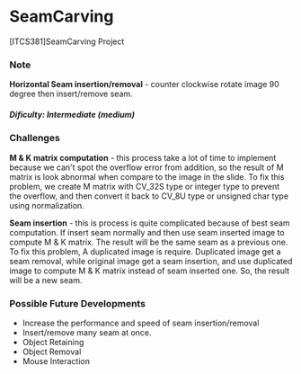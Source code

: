 # SeamCarving
[ITCS381]SeamCarving Project

### Note
**Horizontal Seam insertion/removal** - counter clockwise rotate image 90 degree then insert/remove seam.

##### Dificulty: Intermediate (medium)

### Challenges
**M & K matrix computation** - this process take a lot of time to implement because we can't spot the overflow error from addition, so the result of M matrix is look abnormal when compare to the image in the slide. To fix this problem, we create M matrix with CV_32S type or integer type to prevent the overflow, and then convert it back to CV_8U type or unsigned char type using normalization.

**Seam insertion** - this is process is quite complicated because of best seam computation. If insert seam normally and then use seam inserted image to compute M & K matrix. The result will be the same seam as a previous one. To fix this problem, A duplicated image is require. Duplicated image get a seam removal, while original image get a seam insertion, and use duplicated image to compute M & K matrix instead of seam inserted one. So, the result will be a new seam.

### Possible Future Developments
* Increase the performance and speed of seam insertion/removal
* Insert/remove many seam at once.
* Object Retaining
* Object Removal
* Mouse Interaction
